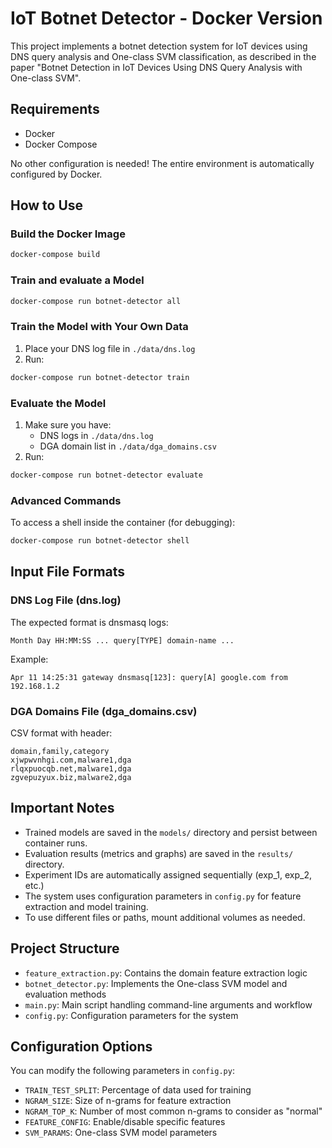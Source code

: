 # IoT Botnet Detector - Docker Version

This project implements a botnet detection system for IoT devices using DNS query analysis and One-class SVM classification, as described in the paper "Botnet Detection in IoT Devices Using DNS Query Analysis with One-class SVM".

## Requirements

- Docker
- Docker Compose

No other configuration is needed! The entire environment is automatically configured by Docker.

## How to Use

### Build the Docker Image

```bash
docker-compose build
```

### Train and evaluate a Model

```bash
docker-compose run botnet-detector all
```

### Train the Model with Your Own Data

1. Place your DNS log file in `./data/dns.log`
2. Run:

```bash
docker-compose run botnet-detector train
```

### Evaluate the Model

1. Make sure you have:
   - DNS logs in `./data/dns.log`
   - DGA domain list in `./data/dga_domains.csv`
2. Run:

```bash
docker-compose run botnet-detector evaluate
```

### Advanced Commands

To access a shell inside the container (for debugging):

```bash
docker-compose run botnet-detector shell
```

## Input File Formats

### DNS Log File (dns.log)

The expected format is dnsmasq logs:

```
Month Day HH:MM:SS ... query[TYPE] domain-name ...
```

Example:
```
Apr 11 14:25:31 gateway dnsmasq[123]: query[A] google.com from 192.168.1.2
```

### DGA Domains File (dga_domains.csv)

CSV format with header:

```
domain,family,category
xjwpwvnhgi.com,malware1,dga
rlqxpuocqb.net,malware1,dga
zgvepuzyux.biz,malware2,dga
```

## Important Notes

- Trained models are saved in the `models/` directory and persist between container runs.
- Evaluation results (metrics and graphs) are saved in the `results/` directory.
- Experiment IDs are automatically assigned sequentially (exp_1, exp_2, etc.)
- The system uses configuration parameters in `config.py` for feature extraction and model training.
- To use different files or paths, mount additional volumes as needed.

## Project Structure

- `feature_extraction.py`: Contains the domain feature extraction logic
- `botnet_detector.py`: Implements the One-class SVM model and evaluation methods
- `main.py`: Main script handling command-line arguments and workflow
- `config.py`: Configuration parameters for the system

## Configuration Options

You can modify the following parameters in `config.py`:

- `TRAIN_TEST_SPLIT`: Percentage of data used for training
- `NGRAM_SIZE`: Size of n-grams for feature extraction
- `NGRAM_TOP_K`: Number of most common n-grams to consider as "normal"
- `FEATURE_CONFIG`: Enable/disable specific features
- `SVM_PARAMS`: One-class SVM model parameters